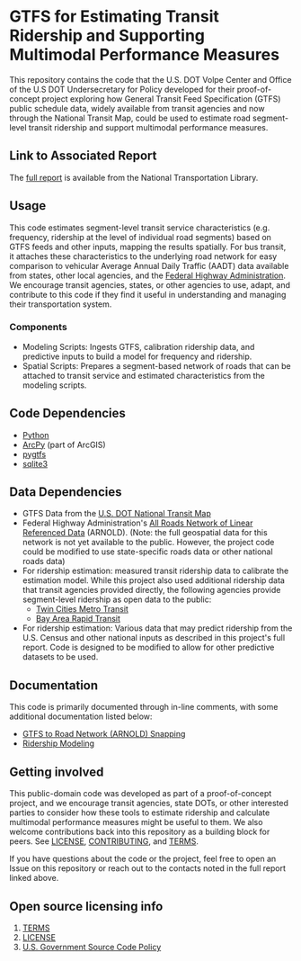 # GTFS for Estimating Transit Ridership and Supporting Multimodal Performance Measures

This repository contains the code that the U.S. DOT Volpe Center and Office of the U.S DOT Undersecretary for Policy developed for their proof-of-concept project exploring how General Transit Feed Specification (GTFS) public schedule data, widely available from transit agencies and now through the National Transit Map, could be used to estimate road segment-level transit ridership and support multimodal performance measures.

## Link to Associated Report

The [full report](https://ntlrepository.blob.core.windows.net/lib/63000/63700/63740/DOT-VNTSC-OSTR-17-03.pdf) is available from the National Transportation Library.

## Usage
This code estimates segment-level transit service characteristics (e.g. frequency, ridership at the level of individual road segments) based on GTFS feeds and other inputs, mapping the results spatially. For bus transit, it attaches these characteristics to the underlying road network for easy comparison to vehicular Average Annual Daily Traffic (AADT) data available from states, other local agencies, and the [Federal Highway Administration](https://www.fhwa.dot.gov/policyinformation/hpms.cfm). We encourage transit agencies, states, or other agencies to use, adapt, and contribute to this code if they find it useful in understanding and managing their transportation system.

### Components
- Modeling Scripts: Ingests GTFS, calibration ridership data, and predictive inputs to build a model for frequency and ridership.
- Spatial Scripts: Prepares a segment-based network of roads that can be attached to transit service and estimated characteristics from the modeling scripts.

## Code Dependencies
- [Python](https://www.python.org/)
- [ArcPy](http://pro.arcgis.com/en/pro-app/arcpy/get-started/what-is-arcpy-.htm) (part of ArcGIS)
- [pygtfs](https://github.com/jarondl/pygtfs)
- [sqlite3](https://www.sqlite.org/)

## Data Dependencies
- GTFS Data from the [U.S. DOT National Transit Map](https://www.rita.dot.gov/bts/ntm)
- Federal Highway Administration's [All Roads Network of Linear Referenced Data](https://www.fhwa.dot.gov/policyinformation/hpms/arnold.cfm) (ARNOLD). (Note: the full geospatial data for this network is not yet available to the public. However, the project code could be modified to use state-specific roads data or other national roads data)
- For ridership estimation: measured transit ridership data to calibrate the estimation model. While this project also used additional ridership data that transit agencies provided directly, the following agencies provide segment-level ridership as open data to the public:
  - [Twin Cities Metro Transit](https://gisdata.mn.gov/dataset/us-mn-state-metc-trans-stop-boardings-alightings)
  - [Bay Area Rapid Transit](https://www.bart.gov/about/reports/ridership)
- For ridership estimation: Various data that may predict ridership from the U.S. Census and other national inputs as described in this project's full report. Code is designed to be modified to allow for other predictive datasets to be used.


## Documentation
This code is primarily documented through in-line comments, with some additional documentation listed below:
- [GTFS to Road Network (ARNOLD) Snapping](https://github.com/VolpeUSDOT/gtfs-measures/blob/master/docs/GTFS_Script_Documentation.md)
- [Ridership Modeling](https://github.com/VolpeUSDOT/gtfs-measures/blob/master/docs/GTFS_Model_Scripts_Documentation.md)

## Getting involved
This public-domain code was developed as part of a proof-of-concept project, and we encourage transit agencies, state DOTs, or other interested parties to consider how these tools to estimate ridership and calculate multimodal performance measures might be useful to them. We also welcome contributions back into this repository as a building block for peers. See [LICENSE](LICENSE),  [CONTRIBUTING](CONTRIBUTING.md), and [TERMS](TERMS.md).

If you have questions about the code or the project, feel free to open an Issue on this repository or reach out to the contacts noted in the full report linked above.

## Open source licensing info
1. [TERMS](TERMS.md)
2. [LICENSE](LICENSE)
3. [U.S. Government Source Code Policy](https://sourcecode.cio.gov/)
